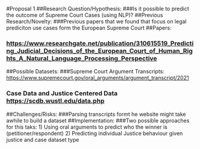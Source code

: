 #Proposal 1
##Research Question/Hypothesis: 
###Is it possible to predict the outcome of Supreme Court Cases (using NLP)?
##Previous Research/Novelty:
###Previous papers that we found that focus on legal prediciton use cases form the European Supreme Court
##Papers:
### https://www.researchgate.net/publication/310615519_Predicting_Judicial_Decisions_of_the_European_Court_of_Human_Rights_A_Natural_Language_Processing_Perspective
##Possible Datasets:
###Supreme Court Argument Transcripts: https://www.supremecourt.gov/oral_arguments/argument_transcript/2021 
### Case Data and Justice Centered Data https://scdb.wustl.edu/data.php
##Challenges/Risks:
###Parsing transcripts formt he website might take awhile to build a dataset
##Implementation:
###Two possible approaches for this taks: 1) Using oral arguments to predict who the winner is (petitioner/respondent) 2) Predicting individual Justice behaviour given justice and case dataset type